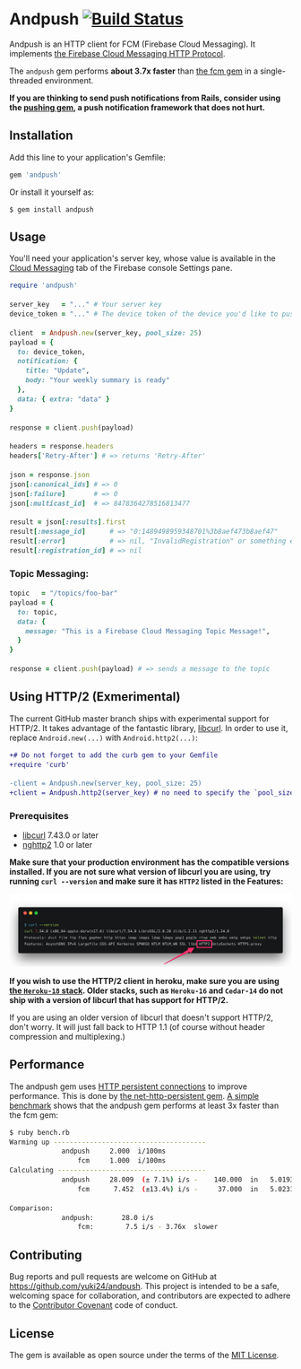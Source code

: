 # Andpush [![Build Status](https://travis-ci.org/yuki24/andpush.svg?branch=master)](https://travis-ci.org/yuki24/andpush)

Andpush is an HTTP client for FCM (Firebase Cloud Messaging). It implements [the Firebase Cloud Messaging HTTP Protocol](https://firebase.google.com/docs/cloud-messaging/http-server-ref).

The `andpush` gem performs **about 3.7x faster** than [the fcm gem](https://github.com/spacialdb/fcm) in a single-threaded environment.

**If you are thinking to send push notifications from Rails, consider using the [pushing gem](https://github.com/yuki24/pushing), a push notification framework that does not hurt.**

## Installation

Add this line to your application's Gemfile:

```ruby
gem 'andpush'
```

Or install it yourself as:

    $ gem install andpush

## Usage

You'll need your application's server key, whose value is available in the [Cloud Messaging](https://console.firebase.google.com/project/_/settings/cloudmessaging) tab of the Firebase console Settings pane.

```ruby
require 'andpush'

server_key   = "..." # Your server key
device_token = "..." # The device token of the device you'd like to push a message to

client  = Andpush.new(server_key, pool_size: 25)
payload = {
  to: device_token,
  notification: {
    title: "Update",
    body: "Your weekly summary is ready"
  },
  data: { extra: "data" }
}

response = client.push(payload)

headers = response.headers
headers['Retry-After'] # => returns 'Retry-After'

json = response.json
json[:canonical_ids] # => 0
json[:failure]       # => 0
json[:multicast_id]  # => 8478364278516813477

result = json[:results].first
result[:message_id]      # => "0:1489498959348701%3b8aef473b8aef47"
result[:error]           # => nil, "InvalidRegistration" or something else
result[:registration_id] # => nil
```

### Topic Messaging:

```ruby
topic   = "/topics/foo-bar"
payload = {
  to: topic,
  data: {
    message: "This is a Firebase Cloud Messaging Topic Message!",
  }
}

response = client.push(payload) # => sends a message to the topic
```

## Using HTTP/2 (Exmerimental)

The current GitHub master branch ships with experimental support for HTTP/2. It takes advantage of the fantastic library, [libcurl](https://curl.haxx.se/libcurl/). In order to use it, replace `Android.new(...)` with `Android.http2(...)`:

```diff
+# Do not forget to add the curb gem to your Gemfile
+require 'curb'

-client = Andpush.new(server_key, pool_size: 25)
+client = Andpush.http2(server_key) # no need to specify the `pool_size' as HTTP/2 maintains a single connection
```

### Prerequisites

 * [libcurl](https://curl.haxx.se/download.html) 7.43.0 or later
 * [nghttp2](https://nghttp2.org/blog/) 1.0 or later

**Make sure that your production environment has the compatible versions installed. If you are not sure what version of libcurl you are using, try running `curl --version` and make sure it has `HTTP2` listed in the Features:**

![Curl version](assets/curl-version.png "Curl version")

**If you wish to use the HTTP/2 client in heroku, make sure you are using [the `Heroku-18` stack](https://devcenter.heroku.com/articles/heroku-18-stack). Older stacks, such as `Heroku-16` and `Cedar-14` do not ship with a version of libcurl that has support for HTTP/2.**

If you are using an older version of libcurl that doesn't support HTTP/2, don't worry. It will just fall back to HTTP 1.1 (of course without header compression and multiplexing.)

## Performance

The andpush gem uses [HTTP persistent connections](https://en.wikipedia.org/wiki/HTTP_persistent_connection) to improve performance. This is done by [the net-http-persistent gem](https://github.com/drbrain/net-http-persistent). [A simple benchmark](https://gist.github.com/yuki24/e0db97e887b8b6eb1932c41b4cea4a99) shows that the andpush gem performs at least 3x faster than the fcm gem:

```sh
$ ruby bench.rb
Warming up --------------------------------------
             andpush     2.000  i/100ms
                 fcm     1.000  i/100ms
Calculating -------------------------------------
             andpush     28.009  (± 7.1%) i/s -    140.000  in   5.019399s
                 fcm      7.452  (±13.4%) i/s -     37.000  in   5.023139s

Comparison:
             andpush:       28.0 i/s
                 fcm:        7.5 i/s - 3.76x  slower
```

## Contributing

Bug reports and pull requests are welcome on GitHub at https://github.com/yuki24/andpush. This project is intended to be a safe, welcoming space for collaboration, and contributors are expected to adhere to the [Contributor Covenant](http://contributor-covenant.org) code of conduct.

## License

The gem is available as open source under the terms of the [MIT License](http://opensource.org/licenses/MIT).
